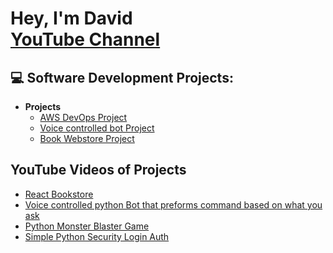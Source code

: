 <h1>Hey, I'm David <br/> <a href="https://www.youtube.com/@youtubeport564">YouTube Channel</a></h1>

<h2>💻 Software Development Projects:</h2>

- <b>Projects</b>
  - [AWS DevOps Project](https://github.com/Student64-bit/Simple-Devops-Deployment-Project/blob/main/README.md)
  - [Voice controlled bot Project](https://github.com/Student64-bit/Voice-controlled-bot-Project/tree/main)
  - [Book Webstore Project](https://github.com/Student64-bit/Bookstore-Website-Project)

<h2>YouTube Videos of Projects</h2>

- [React Bookstore](https://www.youtube.com/watch?v=meUz8p8a8Hk)
- [Voice controlled python Bot that preforms command based on what you ask](https://www.youtube.com/watch?v=rPKD3FXdxuc)
- [Python Monster Blaster Game](https://www.youtube.com/watch?v=ReUM6f4rR_0)
- [Simple Python Security Login Auth](https://www.youtube.com/watch?v=0_r4sCUGJ80&t=7s)


